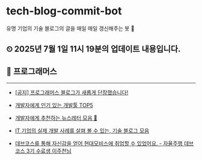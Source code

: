 # tech-blog-commit-bot
유명 기업의 기술 블로그의 글을 매일 매일 갱신해주는 봇 🤖
## ⏲ 2025년 7월 1일 11시 19분의 업데이트 내용입니다.
## 🎃 프로그래머스

---
- [[공지] 프로그래머스 블로그가 새롭게 단장했습니다!](https://prgms.tistory.com/232)

- [개발자에게 인기 있는 개발툴 TOP5](https://prgms.tistory.com/180)

- [개발자에게 추천하는 뉴스레터 모음 💌](https://prgms.tistory.com/174)

- [IT 기업의 실제 개발 사례를 살펴 볼 수 있는, 기술 블로그 모음](https://prgms.tistory.com/183)

- [데브코스를 통해 자신감을 얻어 현대모비스에 취업할 수 있었어요. - 자율주행 데브코스 3기 수료생 이주천님](https://prgms.tistory.com/168)

